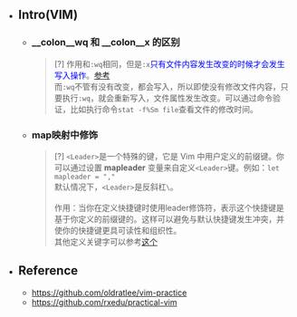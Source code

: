 * ## Intro(VIM)

    - ### __colon__wq 和 __colon__x 的区别

        > [?] 作用和`:wq`相同，但是`:x`<span style='color: blue'>只有文件内容发生改变的时候才会发生写入操作</span>。[参考](https://stackoverflow.com/questions/13844098/difference-between-wq-and-x-in-vi)
        <br>而`:wq`不管有没有改变，都会写入，所以即使没有修改文件内容，只要执行`:wq`，就会重新写入，文件属性发生改变。可以通过命令验证，比如执行命令`stat -f%Sm file`查看文件的修改时间。

    - ### map映射中<Leader>修饰

        > [?] `<Leader>`是一个特殊的键，它是 Vim 中用户定义的前缀键。你可以通过设置 **mapleader** 变量来自定义`<Leader>`键。例如：`let mapleader = ","`
        <br>默认情况下，`<Leader>`是反斜杠`\`。
        <br><br>作用：当你在定义快捷键时使用leader修饰符，表示这个快捷键是基于你定义的前缀键的。这样可以避免与默认快捷键发生冲突，并使你的快捷键更具可读性和组织性。
        <br>其他定义关键字可以参考[这个](https://github.com/lymslive/vimllearn/blob/master/z/20170818_2.md)

* ## Reference

    - https://github.com/oldratlee/vim-practice
    - https://github.com/rxedu/practical-vim